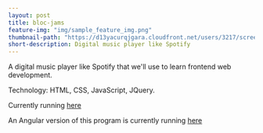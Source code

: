 ```yaml
---
layout: post
title: bloc-jams
feature-img: "img/sample_feature_img.png"
thumbnail-path: "https://d13yacurqjgara.cloudfront.net/users/3217/screenshots/2030966/blocjams_1x.png"
short-description: Digital music player like Spotify
---
```

A digital music player like Spotify that we'll use to learn frontend web development. 

Technology:  HTML, CSS, JavaScript, JQuery.

Currently running [here](https://minh-bloc-jams.herokuapp.com)


An Angular version of this program is currently running [here](https://minh-bloc-jams-angular.herokuapp.com)